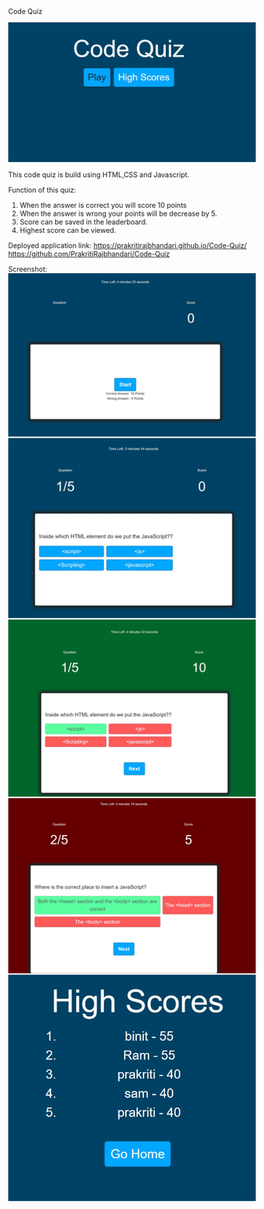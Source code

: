  Code Quiz

![](./images/home.png)

This code quiz is build using HTML,CSS and Javascript.

Function of this quiz:

1. When the answer is correct you will score 10 points
2. When the answer is wrong your points will be decrease by 5.
3. Score can be saved in the leaderboard.
4. Highest score can be viewed.

Deployed application link: https://prakritirajbhandari.github.io/Code-Quiz/
https://github.com/PrakritiRajbhandari/Code-Quiz

Screenshot:
![](./images/game.png)
![](./images/game1.png)
![](./images/correct.png)
![](./images/wrong.png)
![](./images/score.png)
